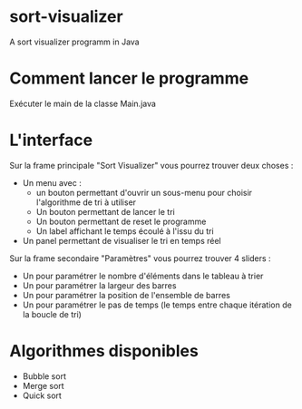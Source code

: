 # sort-visualizer
A sort visualizer programm in Java

# Comment lancer le programme 
Exécuter le main de la classe Main.java

# L'interface
Sur la frame principale "Sort Visualizer" vous pourrez trouver deux choses :
- Un menu avec :
  - un bouton permettant d'ouvrir un sous-menu pour choisir l'algorithme de tri à utiliser
  - Un bouton permettant de lancer le tri
  - Un bouton permettant de reset le programme
  - Un label affichant le temps écoulé à l'issu du tri
- Un panel permettant de visualiser le tri en temps réel

Sur la frame secondaire "Paramètres" vous pourrez trouver 4 sliders :
- Un pour paramétrer le nombre d'éléments dans le tableau à trier
- Un pour paramétrer la largeur des barres 
- Un pour paramétrer la position de l'ensemble de barres
- Un pour paramétrer le pas de temps (le temps entre chaque itération de la boucle de tri)

# Algorithmes disponibles
- Bubble sort
- Merge sort
- Quick sort



